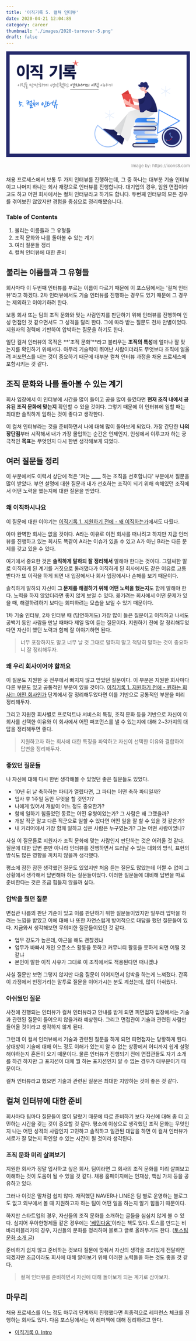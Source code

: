 ```yaml
---
title: '이직기록 5. 컬쳐 인터뷰'
date: 2020-04-21 12:04:89
category: career
thumbnail: './images/2020-turnover-5.png'
draft: false
---
```


![2020-turnover-5](./images/2020-turnover-5.png)

<div style="opacity: 0.5" align="right">
    <sup>Image by: <a>https://icons8.com</a></sup>
</div>

채용 프로세스에서 보통 두 가지 인터뷰를 진행하는데, 그 중 하나는 대부분 기술 인터뷰이고 나머지 하나는 회사 재량으로 인터뷰를 진행합니다. 대기업의 경우, 임원 면접이라고도 하고 어떤 회사에서는 컬처 인터뷰라고 하기도 합니다. 두번째 인터뷰의 모든 경우를 겪어보진 않았지만 경험을 중심으로 정리해봤습니다.

### Table of Contents

1. 불리는 이름들과 그 유형들
2. 조직 문화와 나를 돌아볼 수 있는 계기
3. 여러 질문들 정리
4. 컬쳐 인터뷰에 대한 준비

## 불리는 이름들과 그 유형들

회사마다 이 두번째 인터뷰를 부르는 이름이 다르기 때문에 이 포스팅에서는 '컬쳐 인터뷰'라고 하겠다. 2차 인터뷰에서도 기술 인터뷰를 진행하는 경우도 있기 때문에 그 경우는 제외하고 이야기하려 한다.

보통 회사 또는 팀의 조직 문화와 맞는 사람인지를 판단하기 위해 인터뷰를 진행하며 인성 면접인 것 같으면서도 그 성격을 달리 한다. 그에 따라 받는 질문도 천차 만별이었다. 지원자의 경력에 기반하여 압박하는 질문을 하기도 한다.

일단 컬쳐 인터뷰의 목적은 **'조직 문화'**라고 불리우는 **조직의 특성**에 얼마나 잘 맞는지를 확인하기 위해서다. 아무리 기술력이 뛰어난 사람이더라도 무엇보다 조직에 얼울려 퍼포먼스를 내는 것이 중요하기 때문에 대부분 컬쳐 인터뷰 과정을 채용 프로세스에 포함시키는 것 같다.

## 조직 문화와 나를 돌아볼 수 있는 계기

회사 입장에서 이 인터뷰에 시간을 많이 들이고 공을 많이 들였다면 **현재 조직 내에서 공유된 조직 문화에 맞는지** 확인할 수 있을 것이다. 그렇기 때문에 이 인터뷰에 임할 때는 최대한 솔직하게 임하는 것이 좋다고 생각한다.

이 컬쳐 인터뷰라는 것을 준비하면서 나에 대해 많이 돌아보게 되었다. 가장 간단한 **나의 장단점**부터 시작해서 내가 가장 몰입하는 순간은 언제인지, 인생에서 이루고자 하는 궁극적인 **목표**는 무엇인지 다시 한번 생각해보게 되었다.

## 여러 질문들 정리

이 부분에서도 이력서 상단에 적은 '저는 \_\_\_\_ 하는 조직을 선호합니다' 부분에서 질문을 많이 받았다. 부연 설명에 대한 질문과 내가 선호하는 조직이 되기 위해 속해있던 조직에서 어떤 노력을 했는지에 대한 질문을 받았다.

### 왜 이직하시나요

이 질문에 대한 이야기는 [이직기록 1. 지원하기 전에 - 왜 이직하는가](https://jbee.io/articles/career/2020-turnover-1/#%EC%99%9C-%EC%9D%B4%EC%A7%81%ED%95%98%EB%8A%94%EA%B0%80)에서도 다뤘다.

아마 완벽한 회사는 없을 것이다. A라는 이유로 이전 회사를 떠나려고 하지만 지금 인터뷰를 진행하고 있는 회사도 똑같이 A라는 이슈가 있을 수 있고 A가 아닌 B라는 다른 문제를 갖고 있을 수 있다.

여기에서 중요한 것은 **솔직하게 말하되 잘 정리해서** 말해야 한다는 것이다. 그럴싸한 말로 이직하게 된 계기를 거짓으로 둘러댔다가 이직하게 된 회사에서도 같은 이유로 고통받다가 또 이직을 하게 되면 내 입장에서나 회사 입장에서나 손해를 보기 때문이다.

솔직하게 말하되 자신이 **그 문제를 해결하기 위해 어떤 노력을 했는지**도 함께 말해야 한다. 노력을 하지 않았더라면 좋지 않게 보일 수 있다. 옮기려는 회사에서 어떤 문제가 있을 때, 해결하려하기 보다는 회피하려는 모습을 보일 수 있기 때문이다.

1차 기술 인터뷰, 2차 인터뷰 때 (당연하게도) 가장 많이 들은 질문이고 이직하고 나서도 공백기 동안 사람들 만날 때마다 제일 많이 듣는 질문이다. 지원하기 전에 잘 정리해두었다면 자신이 했던 노력과 함께 잘 이야기하면 된다.

> 너무 포장하지도 말고 너무 날 것 그대로 말하지 말고 적당히 말하는 것이 중요하니 잘 정리해두자.

### 왜 우리 회사이어야 할까요

이 질문도 지원한 곳 전부에서 빠지지 않고 받았던 질문이다. 이 부분은 지원한 회사마다 다른 부분도 있고 공통적인 부분이 있을 것이다. [이직기록 1. 지원하기 전에 - 원하는 회사는 어떤 회사인가](https://jbee.io/articles/career/2020-turnover-1/#%EC%9B%90%ED%95%98%EB%8A%94-%ED%9A%8C%EC%82%AC%EB%8A%94-%EC%96%B4%EB%96%A4-%ED%9A%8C%EC%82%AC%EC%9D%B8%EA%B0%80) 단계에서 잘 정리해두었다면 이를 기반으로 공통적인 부분을 미리 정리해두자.

그리고 지원한 회사별로 프로덕트나 서비스의 특징, 조직 문화 등을 기반으로 자신이 이 회사를 선택한 이유와 이 회사에서 어떤 퍼포먼스를 낼 수 있는지에 대해 2~3가지의 대답을 정리해두면 좋다.

> 지원하고자 하는 회사에 대한 특징을 파악하고 자신이 선택한 이유와 결합하여 답변을 정리해두자.

### 좋았던 질문들

나 자신에 대해 다시 한번 생각해볼 수 있었던 좋은 질문들도 있었다.

- 10년 뒤 날 축하하는 파티가 열렸다면, 그 파티는 어떤 축하 파티일까?
- 입사 후 1주일 동안 무엇을 할 것인가?
- 나에게 있어서 개발이 어느 정도 중요한가?
- 함께 일하기 힘들었던 동료는 어떤 유형이었는가? 그 사람은 왜 그랬을까?
- 개발 직군 말고 다른 직군으로 일할 수 있다면 어떤 일을 잘 할 수 있을 것 같은가?
- 내 커리어에서 가장 함께 일하고 싶은 사람은 누구였는가? 그는 어떤 사람이었나?

사실 이 질문들로 지원자가 조직 문화에 맞는 사람인지 판단하는 것은 어려울 것 같다. 질문에 대한 답변 뿐만 아니라 인터뷰를 진행하면서 드러날 수 있는 대화의 방식, 표현의 방식도 많은 영향을 끼치지 않을까 생각했다.

평소에 잠깐 잠깐 생각했던 질문도 있었지만 처음 듣는 질문도 많았는데 어쩔 수 없이 그 상황에서 생각해서 답변해야 하는 질문들이었다. 이러한 질문들에 대비해 답변을 따로 준비한다는 것은 조금 힘들지 않을까 싶다.

### 압박을 줬던 질문

면접관 나름의 판단 기준이 있고 이를 판단하기 위한 질문들이었지만 일부러 압박을 하려는 느낌을 받았고 이에 대해 나 또한 자연스럽게 방어적으로 대답을 했던 질문들이 있다. 지금와서 생각해보면 무의미한 질문들이었던 것 같다.

- 업무 강도가 높은데, 야근을 해도 괜찮겠냐
- 업무가 바빠서 개인 오픈소스 활동을 못하고 커뮤니티 활동을 못하게 되면 어떨 것 같냐
- 본인이 말한 이직 사유가 그대로 이 조직에서도 적용된다면 떠나겠냐

사실 질문만 보면 그렇지 않지만 다음 질문이 이어지면서 압박을 하는게 느껴졌다. 간혹 이 과정에서 빈정거리는 말투로 질문을 이어가시는 분도 계셨는데, 많이 아쉬웠다.

### 아쉬웠던 질문

사전에 진행되는 인터뷰가 컬쳐 인터뷰라고 안내를 받게 되면 피면접자 입장에서는 기술과 관련된 질문이 들어오지 않을거라 예상한다. 그리고 면접관이 기술과 관련된 사람만 들어올 것이라고 생각하지 않게 된다.

그런데 이 컬쳐 인터뷰에서 기술과 관련된 질문을 하게 되면 피면접자는 당황하게 된다. 상대방이 기술에 대해 어느 정도 이해가 있는지 알 수 없는 상황에서 어디까지 쉽게 설명해야하는지 혼돈이 오기 때문이다. 물론 인터뷰가 진행되기 전에 면접관들도 자기 소개를 하긴 하지만 그 포지션이 대체 뭘 하는 포지션인지 알 수 없는 경우가 대부분이기 때문이다.

컬쳐 인터뷰라고 했으면 기술과 관련된 질문은 최대한 지양하는 것이 좋은 것 같다.

## 컬쳐 인터뷰에 대한 준비

회사마다 팀마다 질문들이 많이 달랐기 때문에 따로 준비하기 보다 자신에 대해 좀 더 고민하는 시간을 갖는 것이 중요할 것 같다. 평소에 이상으로 생각했던 조직 문화는 무엇인지 나는 어떤 성격의 사람인지 고민하고 솔직하고 일관된 대답을 하면 이 컬쳐 인터뷰가 서로가 잘 맞는지 확인할 수 있는 시간이 될 것이라 생각된다.

### 조직 문화 미리 살펴보기

지원한 회사가 정말 입사하고 싶은 회사, 팀이라면 그 회사의 조직 문화를 미리 살펴보고 이해하는 것이 도움이 될 수 있을 것 같다. 채용 홈페이지에는 인재상, 핵심 가치 등을 공유하고 있다.

그러나 이것은 말처럼 쉽지 않다. 재직했던 NAVER나 LINE은 팀 별로 운영하는 블로그도 없고 외부에서 볼 때 지원하고자 하는 팀이 어떤 일을 하는지 알기 힘들기 때문이다.

하지만 스타트업의 경우, 자신들의 조직 문화를 소개하는 글들을 심심치 않게 볼 수 있다. 심지어 우아한형제들 같은 경우에는 ['배민다움'](http://www.yes24.com/Product/Goods/32992422)이라는 책도 있다. 토스를 만드는 비바리퍼블리카의 경우, 자신들의 문화를 정리하여 블로그 글로 올려두기도 한다. ([토스팀 문화 소개 글](https://blog.toss.im/category/tossteam/culture/))

준비하기 쉽지 않고 준비하는 것보다 질문에 맞춰서 자신의 생각을 조리있게 전달하면 되겠지만 조금이라도 회사에 대해 알아보기 위해 이러한 노력들을 하는 것도 좋을 것 같다.

> 컬쳐 인터뷰를 준비하면서 자신에 대해 돌아보게 되는 계기로 삼아보자.

## 마무리

채용 프로세스를 어느 정도 마무리 단계까지 진행했다면 최종적으로 레퍼런스 체크를 진행하는 회사도 있다. 다음 포스팅에서는 이 레퍼첵에 대해 정리하려고 한다.

- [이직기록 0. Intro](https://www.jbee.io/articles/career/%EC%9D%B4%EC%A7%81%EA%B8%B0%EB%A1%9D%200.%20Intro)